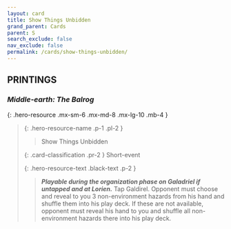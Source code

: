 ```yaml
---
layout: card
title: Show Things Unbidden
grand_parent: Cards
parent: S
search_exclude: false
nav_exclude: false
permalink: /cards/show-things-unbidden/
---
```


## PRINTINGS


### _Middle-earth: The Balrog_

{: .hero-resource .mx-sm-6 .mx-md-8 .mx-lg-10 .mb-4 }
> {: .hero-resource-name .p-1 .pl-2 }
> > <div class="card-mp"></div>
> > <div class="card-name">Show Things Unbidden</div>
>
> {: .card-classification .pr-2 }
> Short-event
>
> {: .hero-resource-text .black-text .p-2 }
> > ***Playable during the organization phase on Galadriel if untapped and at Lorien.*** Tap Galdirel. Opponent must choose and reveal to you 3 non-environment hazards from his hand and shuffle them into his play deck. If these are not available, opponent must reveal his hand to you and shuffle all non-environment hazards there into his play deck.  
> 
